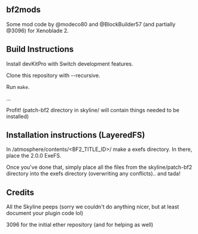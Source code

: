 ## bf2mods

Some mod code by @modeco80 and @BlockBuilder57 (and partially @3096) for Xenoblade 2.

## Build Instructions

Install devKitPro with Switch development features.

Clone this repository with --recursive.

Run `make`.

...

Profit! (patch-bf2 directory in skyline/ will contain things needed to be installed)

## Installation instructions (LayeredFS)

In /atmosphere/contents/<BF2_TITLE_ID>/ make a exefs directory. In there, place the 2.0.0 ExeFS.

Once you've done that, simply place all the files from the skyline/patch-bf2 directory into the exefs directory (overwriting any conflicts).. and tada!

## Credits

All the Skyline peeps (sorry we couldn't do anything nicer, but at least document your plugin code lol)

3096 for the initial ether repository (and for helping as well)